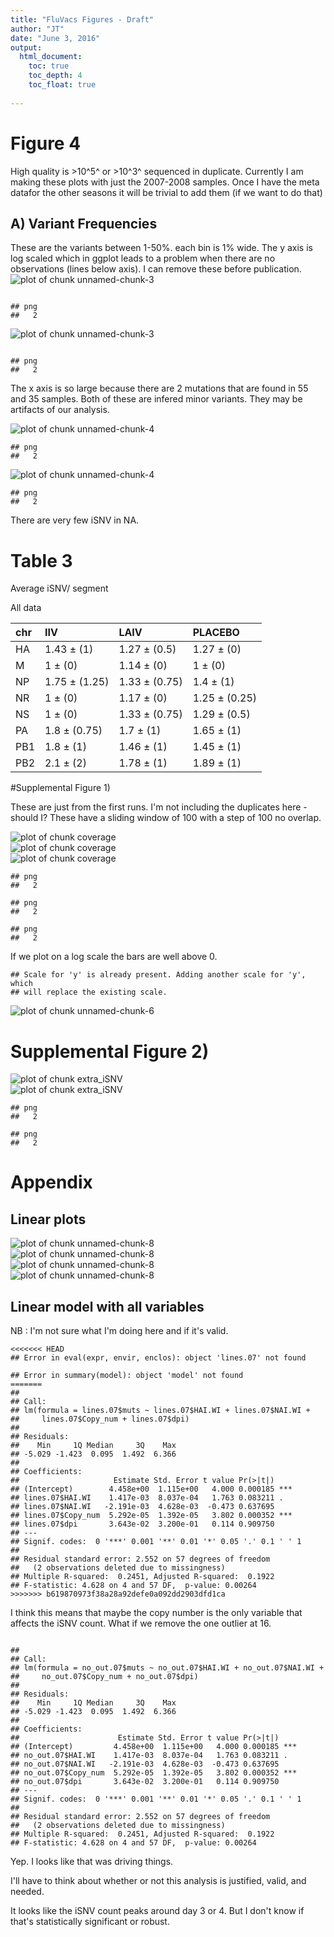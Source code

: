 ```yaml
---
title: "FluVacs Figures - Draft"
author: "JT"
date: "June 3, 2016"
output:
  html_document:
    toc: true
    toc_depth: 4
    toc_float: true
    
---
```





# Figure 4

High quality is >10^5^ or >10^3^ sequenced in duplicate.
Currently I am making these plots with just the 2007-2008 samples. Once I have the meta datafor the other seasons it will be trivial to add them (if we want to do that) 

## A) Variant Frequencies

These are the variants between 1-50%. each bin is 1% wide. The y axis is log scaled which in ggplot leads to a problem when there are no observations (lines below axis). I can remove these before publication.
<img src="figure/unnamed-chunk-3-1.png" title="plot of chunk unnamed-chunk-3" alt="plot of chunk unnamed-chunk-3" style="display: block; margin: auto;" />

```

## png 
##   2
```

<img src="figure/unnamed-chunk-3-2.png" title="plot of chunk unnamed-chunk-3" alt="plot of chunk unnamed-chunk-3" style="display: block; margin: auto;" />

```

## png 
##   2
```

The x axis is so large because there are 2 mutations that are found in 55 and 35 samples. Both of these are infered minor variants. They may be artifacts of our analysis.





<img src="figure/unnamed-chunk-4-1.png" title="plot of chunk unnamed-chunk-4" alt="plot of chunk unnamed-chunk-4" style="display: block; margin: auto;" />

```
## png 
##   2
```

<img src="figure/unnamed-chunk-4-2.png" title="plot of chunk unnamed-chunk-4" alt="plot of chunk unnamed-chunk-4" style="display: block; margin: auto;" />

```
## png 
##   2
```


There are very few iSNV in NA. 


# Table 3
Average iSNV/ segment

All data 

|chr |IIV           |LAIV          |PLACEBO       |
|:---|:-------------|:-------------|:-------------|
|HA  |1.43 ± (1)    |1.27 ± (0.5)  |1.27 ± (0)    |
|M   |1 ± (0)       |1.14 ± (0)    |1 ± (0)       |
|NP  |1.75 ± (1.25) |1.33 ± (0.75) |1.4 ± (1)     |
|NR  |1 ± (0)       |1.17 ± (0)    |1.25 ± (0.25) |
|NS  |1 ± (0)       |1.33 ± (0.75) |1.29 ± (0.5)  |
|PA  |1.8 ± (0.75)  |1.7 ± (1)     |1.65 ± (1)    |
|PB1 |1.8 ± (1)     |1.46 ± (1)    |1.45 ± (1)    |
|PB2 |2.1 ± (2)     |1.78 ± (1)    |1.89 ± (1)    |



#Supplemental Figure 1)

These are just from the first runs. I'm not including the duplicates here - should I? These have a sliding window of 100 with a step of 100 no overlap.

<img src="figure/coverage-1.png" title="plot of chunk coverage" alt="plot of chunk coverage" style="display: block; margin: auto;" /><img src="figure/coverage-2.png" title="plot of chunk coverage" alt="plot of chunk coverage" style="display: block; margin: auto;" /><img src="figure/coverage-3.png" title="plot of chunk coverage" alt="plot of chunk coverage" style="display: block; margin: auto;" />


```
## png 
##   2
```

```
## png 
##   2
```

```
## png 
##   2
```

If we plot on a log scale the bars are well above 0. 


```
## Scale for 'y' is already present. Adding another scale for 'y', which
## will replace the existing scale.
```

<img src="figure/unnamed-chunk-6-1.png" title="plot of chunk unnamed-chunk-6" alt="plot of chunk unnamed-chunk-6" style="display: block; margin: auto;" />





# Supplemental Figure 2)

<img src="figure/extra_iSNV-1.png" title="plot of chunk extra_iSNV" alt="plot of chunk extra_iSNV" style="display: block; margin: auto;" /><img src="figure/extra_iSNV-2.png" title="plot of chunk extra_iSNV" alt="plot of chunk extra_iSNV" style="display: block; margin: auto;" />

```
## png 
##   2
```

```
## png 
##   2
```


# Appendix
## Linear plots


<img src="figure/unnamed-chunk-8-1.png" title="plot of chunk unnamed-chunk-8" alt="plot of chunk unnamed-chunk-8" style="display: block; margin: auto;" /><img src="figure/unnamed-chunk-8-2.png" title="plot of chunk unnamed-chunk-8" alt="plot of chunk unnamed-chunk-8" style="display: block; margin: auto;" /><img src="figure/unnamed-chunk-8-3.png" title="plot of chunk unnamed-chunk-8" alt="plot of chunk unnamed-chunk-8" style="display: block; margin: auto;" /><img src="figure/unnamed-chunk-8-4.png" title="plot of chunk unnamed-chunk-8" alt="plot of chunk unnamed-chunk-8" style="display: block; margin: auto;" />

## Linear model with all variables

NB : I'm not sure what I'm doing here and if it's valid.


```
<<<<<<< HEAD
## Error in eval(expr, envir, enclos): object 'lines.07' not found
```

```
## Error in summary(model): object 'model' not found
=======
## 
## Call:
## lm(formula = lines.07$muts ~ lines.07$HAI.WI + lines.07$NAI.WI + 
##     lines.07$Copy_num + lines.07$dpi)
## 
## Residuals:
##    Min     1Q Median     3Q    Max 
## -5.029 -1.423  0.095  1.492  6.366 
## 
## Coefficients:
##                     Estimate Std. Error t value Pr(>|t|)    
## (Intercept)        4.458e+00  1.115e+00   4.000 0.000185 ***
## lines.07$HAI.WI    1.417e-03  8.037e-04   1.763 0.083211 .  
## lines.07$NAI.WI   -2.191e-03  4.628e-03  -0.473 0.637695    
## lines.07$Copy_num  5.292e-05  1.392e-05   3.802 0.000352 ***
## lines.07$dpi       3.643e-02  3.200e-01   0.114 0.909750    
## ---
## Signif. codes:  0 '***' 0.001 '**' 0.01 '*' 0.05 '.' 0.1 ' ' 1
## 
## Residual standard error: 2.552 on 57 degrees of freedom
##   (2 observations deleted due to missingness)
## Multiple R-squared:  0.2451,	Adjusted R-squared:  0.1922 
## F-statistic: 4.628 on 4 and 57 DF,  p-value: 0.00264
>>>>>>> b619870973f38a28a92defe0a092dd2903dfd1ca
```

I think this means that maybe the copy number is the only variable that affects the iSNV count. What if we remove the one outlier at 16.

```

## 
## Call:
## lm(formula = no_out.07$muts ~ no_out.07$HAI.WI + no_out.07$NAI.WI + 
##     no_out.07$Copy_num + no_out.07$dpi)
## 
## Residuals:
##    Min     1Q Median     3Q    Max 
## -5.029 -1.423  0.095  1.492  6.366 
## 
## Coefficients:
##                      Estimate Std. Error t value Pr(>|t|)    
## (Intercept)         4.458e+00  1.115e+00   4.000 0.000185 ***
## no_out.07$HAI.WI    1.417e-03  8.037e-04   1.763 0.083211 .  
## no_out.07$NAI.WI   -2.191e-03  4.628e-03  -0.473 0.637695    
## no_out.07$Copy_num  5.292e-05  1.392e-05   3.802 0.000352 ***
## no_out.07$dpi       3.643e-02  3.200e-01   0.114 0.909750    
## ---
## Signif. codes:  0 '***' 0.001 '**' 0.01 '*' 0.05 '.' 0.1 ' ' 1
## 
## Residual standard error: 2.552 on 57 degrees of freedom
##   (2 observations deleted due to missingness)
## Multiple R-squared:  0.2451,	Adjusted R-squared:  0.1922 
## F-statistic: 4.628 on 4 and 57 DF,  p-value: 0.00264
```

Yep. I looks like that was driving things. 

I'll have to think about whether or not this analysis is justified, valid, and needed.






It looks like the iSNV count peaks around day 3 or 4. But I don't know if that's statistically significant or robust.

